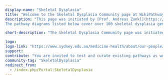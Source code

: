 ```yaml
---
display-name: "Skeletal Dysplasia"
title: "Welcome to the Skeletal Dysplasia Community page at WikiPathways"
description: "This page was initiated by [Prof. Andreas Zankl](https://www.sydney.edu.au/medicine-health/about/our-people/academic-staff/andreas-zankl.html) at the University of Sydney. Our goal is to create Wikipathways diagrams for all known skeletal dysplasia genes. Skeletal dysplasias are rare genetic disorders affecting the development and normal function of the skeleton. They are typically caused by genetic variants in a single gene, causing abnormal function of that particular gene. As such, skeletal dysplasias allow us to study the effect of abnormal function of a particular gene on skeletal development. Skeletal dysplasias occur as spontanous mutations in humans, but also in cats, dogs, mice and other animals. In addition, mouse models that carry mutations found in human patients have been created to study the functional consequences of these mutations in more detail. There are 461 different skeletal dysplasias and pathogenic variants in 437 different genes have been identified in 425 of these 461 disorders ([PMID:31633310](https://pubmed.ncbi.nlm.nih.gov/31633310/)). We thus know the genetic basis for over 90% of all skeletal dysplasias. However, we are only beginning to understand what these genes do, how they interact and how mutations in these genes lead to the extreme skeletal phenotypes that we observe in patients with skeletal dysplasias. By curating the world's knowledge about these genes and the disorders they cause, we hope to arrive at a systems level understanding of skeletal biology, seen through the lens of skeletal dysplasias.
The pathway diagrams listed below cover over 100 skeletal dysplasia genes, about 25% of the total number of known skeletal dysplasia genes. Please help us cover the rest!"

short-description: "The Skeletal Dysplasia Community page was initiated by Prof. Andreas Zankl at the University of Sydney with the goal to create Wikipathways diagrams for all known skeletal dysplasia genes."

logo: 
logo-link: "https://www.sydney.edu.au/medicine-health/about/our-people/academic-staff/andreas-zankl.html"
support:
contribute: "You are invited to test and curate existing pathways as well as to create new ones. All suggestions and contributions are welcome. Contact Prof. Andreas Zankl (andreas.zankl[AT]sydney.edu.au) if you interested in adding pathways to the Skeletal Dysplasia Portal."
community-tag: "SkeletalDysplasia"
redirect_from:
  - /index.php/Portal:SkeletalDysplasia
---
```


